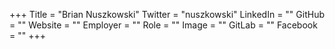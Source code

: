 +++
Title = "Brian Nuszkowski"
Twitter = "nuszkowski"
LinkedIn = ""
GitHub = ""
Website = ""
Employer = ""
Role = ""
Image = ""
GitLab = ""
Facebook = ""
+++
